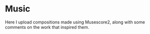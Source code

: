 # Music
Here I upload compositions made using Musescore2, along with some comments on the work that inspired them.
